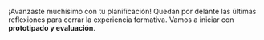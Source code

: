 ¡Avanzaste muchísimo con tu planificación! Quedan por delante las últimas reflexiones para cerrar la experiencia formativa. Vamos a iniciar con **prototipado y evaluación**.